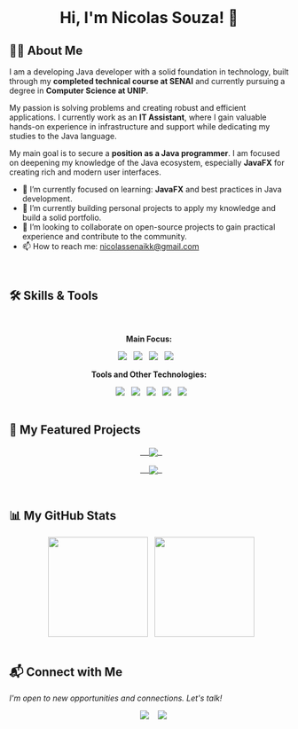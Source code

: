 <div align="center">
  
  <h1>Hi, I'm Nicolas Souza! 👋</h1>
</div>

## 👨‍💻 About Me

I am a developing Java developer with a solid foundation in technology, built through my **completed technical course at SENAI** and currently pursuing a degree in **Computer Science at UNIP**.

My passion is solving problems and creating robust and efficient applications. I currently work as an **IT Assistant**, where I gain valuable hands-on experience in infrastructure and support while dedicating my studies to the Java language.

My main goal is to secure a **position as a Java programmer**. I am focused on deepening my knowledge of the Java ecosystem, especially **JavaFX** for creating rich and modern user interfaces.

- 🌱 I’m currently focused on learning: **JavaFX** and best practices in Java development.
- 🔭 I’m currently building personal projects to apply my knowledge and build a solid portfolio.
- 👯 I’m looking to collaborate on open-source projects to gain practical experience and contribute to the community.
- 📫 How to reach me: nicolassenaikk@gmail.com

<br>

## 🛠️ Skills & Tools

<div align="center">
  <p><strong>Main Focus:</strong></p>
  <img src="https://img.shields.io/badge/Java-ED8B00?style=for-the-badge&logo=openjdk&logoColor=white" />
  <img src="https://img.shields.io/badge/JavaFX-007396?style=for-the-badge&logo=java&logoColor=white" />
  <img src="https://img.shields.io/badge/Spring-6DB33F?style=for-the-badge&logo=spring&logoColor=white" />
  <img src="https://img.shields.io/badge/MySQL-00000F?style=for-the-badge&logo=mysql&logoColor=white" />
  
  <p><strong>Tools and Other Technologies:</strong></p>
  <img src="https://img.shields.io/badge/Git-E34F26?style=for-the-badge&logo=git&logoColor=white" />
  <img src="https://img.shields.io/badge/GitHub-100000?style=for-the-badge&logo=github&logoColor=white" />
  <img src="https://img.shields.io/badge/VS_Code-007ACC?style=for-the-badge&logo=visual-studio-code&logoColor=white" />
  <img src="https://img.shields.io/badge/HTML5-E34F26?style=for-the-badge&logo=html5&logoColor=white" />
  <img src="https://img.shields.io/badge/CSS3-1572B6?style=for-the-badge&logo=css3&logoColor=white" />
</div>

<br>

## 🚀 My Featured Projects

<div align="center">
  <a href="https://github.com/NicolasSouza21/JavaFX-Salao">
    <img align="center" src="https://github-readme-stats.vercel.app/api/pin/?username=NicolasSouza21&repo=JavaFX-Salao&theme=dracula&border_color=30A3DC" />
  </a>
  
  <a href="https://github.com/NicolasSouza21/JavaFX-Salao">
    <img align="center" src="https://github-readme-stats.vercel.app/api/pin/?username=NicolasSouza21&repo=Os-Manager-Bag&theme=dracula&border_color=30A3DC" />
  </a>
</div>


<br>

## 📊 My GitHub Stats

<div align="center">
  <img height="180em" src="https://github-readme-stats.vercel.app/api?username=NicolasSouza21&show_icons=true&theme=dracula&include_all_commits=true&count_private=true"/>
  <img height="180em" src="https://github-readme-stats.vercel.app/api/top-langs/?username=NicolasSouza21&layout=compact&langs_count=7&theme=dracula"/>
</div>

<br>

## 📬 Connect with Me

*I'm open to new opportunities and connections. Let's talk!*

<div align="center"> 
  <a href="https://www.linkedin.com/in/nicolas-souza-015873357/" target="_blank"><img src="https://img.shields.io/badge/-LinkedIn-%230077B5?style=for-the-badge&logo=linkedin&logoColor=white" target="_blank"></a> 
  <a href="mailto:nicolassenaikk@gmail.com"><img src="https://img.shields.io/badge/-Gmail-%23333?style=for-the-badge&logo=gmail&logoColor=white" target="_blank"></a>
</div>
